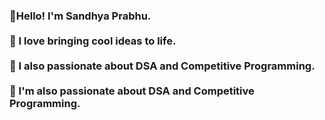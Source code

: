 <h3>🚀Hello! I'm Sandhya Prabhu.
  <br><br>
🚀 I love bringing cool ideas to life. 
<br><br>
👾 I also passionate about DSA and Competitive Programming.
  <br><br>
👾 I'm also passionate about DSA and Competitive Programming.
<br><br>
